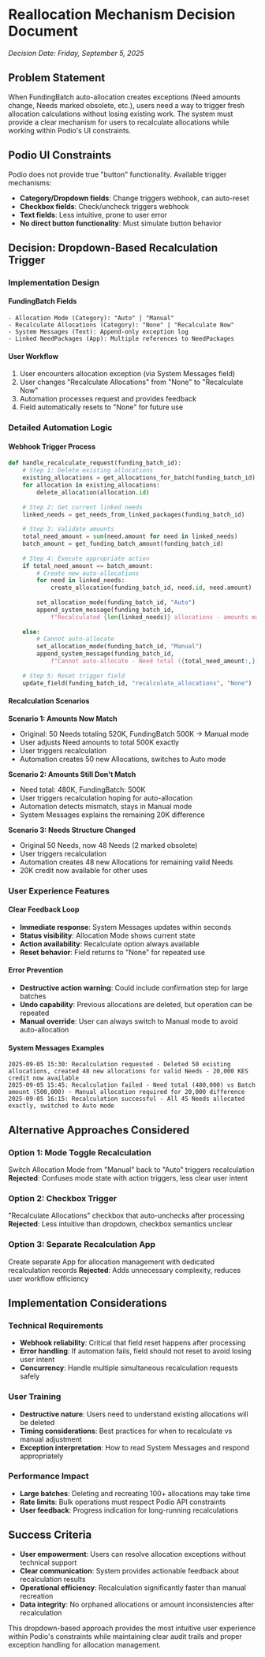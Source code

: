 # Reallocation Mechanism Decision Document

*Decision Date: Friday, September 5, 2025*

## Problem Statement

When FundingBatch auto-allocation creates exceptions (Need amounts change, Needs marked obsolete, etc.), users need a way to trigger fresh allocation calculations without losing existing work. The system must provide a clear mechanism for users to recalculate allocations while working within Podio's UI constraints.

## Podio UI Constraints

Podio does not provide true "button" functionality. Available trigger mechanisms:

- **Category/Dropdown fields**: Change triggers webhook, can auto-reset
- **Checkbox fields**: Check/uncheck triggers webhook  
- **Text fields**: Less intuitive, prone to user error
- **No direct button functionality**: Must simulate button behavior

## Decision: Dropdown-Based Recalculation Trigger

### Implementation Design

#### **FundingBatch Fields**
```
- Allocation Mode (Category): "Auto" | "Manual"
- Recalculate Allocations (Category): "None" | "Recalculate Now" 
- System Messages (Text): Append-only exception log
- Linked NeedPackages (App): Multiple references to NeedPackages
```

#### **User Workflow**
1. User encounters allocation exception (via System Messages field)
2. User changes "Recalculate Allocations" from "None" to "Recalculate Now"
3. Automation processes request and provides feedback
4. Field automatically resets to "None" for future use

### Detailed Automation Logic

#### **Webhook Trigger Process**
```python
def handle_recalculate_request(funding_batch_id):
    # Step 1: Delete existing allocations
    existing_allocations = get_allocations_for_batch(funding_batch_id)
    for allocation in existing_allocations:
        delete_allocation(allocation.id)
    
    # Step 2: Get current linked needs
    linked_needs = get_needs_from_linked_packages(funding_batch_id)
    
    # Step 3: Validate amounts
    total_need_amount = sum(need.amount for need in linked_needs)
    batch_amount = get_funding_batch_amount(funding_batch_id)
    
    # Step 4: Execute appropriate action
    if total_need_amount == batch_amount:
        # Create new auto-allocations
        for need in linked_needs:
            create_allocation(funding_batch_id, need.id, need.amount)
        
        set_allocation_mode(funding_batch_id, "Auto")
        append_system_message(funding_batch_id, 
            f"Recalculated {len(linked_needs)} allocations - amounts match exactly")
    
    else:
        # Cannot auto-allocate
        set_allocation_mode(funding_batch_id, "Manual")
        append_system_message(funding_batch_id,
            f"Cannot auto-allocate - Need total ({total_need_amount:,}) vs Batch amount ({batch_amount:,}) - Manual allocation required")
    
    # Step 5: Reset trigger field
    update_field(funding_batch_id, "recalculate_allocations", "None")
```

#### **Recalculation Scenarios**

**Scenario 1: Amounts Now Match**
- Original: 50 Needs totaling 520K, FundingBatch 500K → Manual mode
- User adjusts Need amounts to total 500K exactly
- User triggers recalculation
- Automation creates 50 new Allocations, switches to Auto mode

**Scenario 2: Amounts Still Don't Match**  
- Need total: 480K, FundingBatch: 500K
- User triggers recalculation hoping for auto-allocation
- Automation detects mismatch, stays in Manual mode
- System Messages explains the remaining 20K difference

**Scenario 3: Needs Structure Changed**
- Original 50 Needs, now 48 Needs (2 marked obsolete)
- User triggers recalculation
- Automation creates 48 new Allocations for remaining valid Needs
- 20K credit now available for other uses

### User Experience Features

#### **Clear Feedback Loop**
- **Immediate response**: System Messages updates within seconds
- **Status visibility**: Allocation Mode shows current state
- **Action availability**: Recalculate option always available
- **Reset behavior**: Field returns to "None" for repeated use

#### **Error Prevention**
- **Destructive action warning**: Could include confirmation step for large batches
- **Undo capability**: Previous allocations are deleted, but operation can be repeated
- **Manual override**: User can always switch to Manual mode to avoid auto-allocation

#### **System Messages Examples**
```
2025-09-05 15:30: Recalculation requested - Deleted 50 existing allocations, created 48 new allocations for valid Needs - 20,000 KES credit now available
2025-09-05 15:45: Recalculation failed - Need total (480,000) vs Batch amount (500,000) - Manual allocation required for 20,000 difference
2025-09-05 16:15: Recalculation successful - All 45 Needs allocated exactly, switched to Auto mode
```

## Alternative Approaches Considered

### **Option 1: Mode Toggle Recalculation**
Switch Allocation Mode from "Manual" back to "Auto" triggers recalculation
**Rejected**: Confuses mode state with action triggers, less clear user intent

### **Option 2: Checkbox Trigger**
"Recalculate Allocations" checkbox that auto-unchecks after processing
**Rejected**: Less intuitive than dropdown, checkbox semantics unclear

### **Option 3: Separate Recalculation App**
Create separate App for allocation management with dedicated recalculation records
**Rejected**: Adds unnecessary complexity, reduces user workflow efficiency

## Implementation Considerations

### **Technical Requirements**
- **Webhook reliability**: Critical that field reset happens after processing
- **Error handling**: If automation fails, field should not reset to avoid losing user intent
- **Concurrency**: Handle multiple simultaneous recalculation requests safely

### **User Training**
- **Destructive nature**: Users need to understand existing allocations will be deleted
- **Timing considerations**: Best practices for when to recalculate vs manual adjustment
- **Exception interpretation**: How to read System Messages and respond appropriately

### **Performance Impact**
- **Large batches**: Deleting and recreating 100+ allocations may take time
- **Rate limits**: Bulk operations must respect Podio API constraints
- **User feedback**: Progress indication for long-running recalculations

## Success Criteria

- **User empowerment**: Users can resolve allocation exceptions without technical support
- **Clear communication**: System provides actionable feedback about recalculation results
- **Operational efficiency**: Recalculation significantly faster than manual recreation
- **Data integrity**: No orphaned allocations or amount inconsistencies after recalculation

This dropdown-based approach provides the most intuitive user experience within Podio's constraints while maintaining clear audit trails and proper exception handling for allocation management.